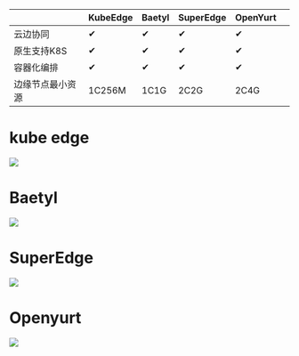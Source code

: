
|                | KubeEdge | Baetyl | SuperEdge | OpenYurt |     |
| -------------- | -------- | ------ | -------- | --------- | ---- |
| 云边协同 | ✔ | ✔ | ✔ | ✔ |  |
| 原生支持K8S     | ✔        | ✔   | ✔ | ✔ |  |
| 容器化编排      | ✔        |  ✔     | ✔ | ✔ | |
| 边缘节点最小资源 | 1C256M | 1C1G | 2C2G | 2C4G     |     |



# kube edge 

 ![](http://resources.lingwenlong.com/note-img/20210726144555.png)



# Baetyl

 ![](http://resources.lingwenlong.com/note-img/20210726142908.png)



# SuperEdge

 ![](http://resources.lingwenlong.com/note-img/20210726160731.png)









# Openyurt



 ![](http://resources.lingwenlong.com/note-img/20210726160804.png)
